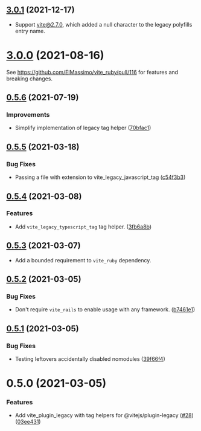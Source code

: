 ## [3.0.1](https://github.com/ElMassimo/vite_ruby/compare/vite_plugin_legacy@3.0.0...vite_plugin_legacy@3.0.1) (2021-12-17)

- Support vite@2.7.0, which added a null character to the legacy polyfills entry name.

# [3.0.0](https://github.com/ElMassimo/vite_ruby/compare/vite_plugin_legacy@0.5.6...vite_plugin_legacy@3.0.0) (2021-08-16)

See https://github.com/ElMassimo/vite_ruby/pull/116 for features and breaking changes.

## [0.5.6](https://github.com/ElMassimo/vite_ruby/compare/vite_plugin_legacy@0.5.5...vite_plugin_legacy@0.5.6) (2021-07-19)

### Improvements
* Simplify implementation of legacy tag helper ([70bfac1](https://github.com/ElMassimo/vite_ruby/commit/70bfac1))



## [0.5.5](https://github.com/ElMassimo/vite_ruby/compare/vite_plugin_legacy@0.5.4...vite_plugin_legacy@0.5.5) (2021-03-18)


### Bug Fixes

* Passing a file with extension to vite_legacy_javascript_tag ([c54f3b3](https://github.com/ElMassimo/vite_ruby/commit/c54f3b3372e8e5c0f800c5f68bffbb6d0b7990c4))



## [0.5.4](https://github.com/ElMassimo/vite_ruby/compare/vite_plugin_legacy@0.5.3...vite_plugin_legacy@0.5.4) (2021-03-08)


### Features

* Add `vite_legacy_typescript_tag` tag helper. ([3fb6a8b](https://github.com/ElMassimo/vite_ruby/commit/3fb6a8bcccc14c6596ecd2b30134d7001fd3bf50))



## [0.5.3](https://github.com/ElMassimo/vite_ruby/compare/vite_plugin_legacy@0.5.2...vite_plugin_legacy@0.5.3) (2021-03-07)

- Add a bounded requirement to `vite_ruby` dependency.

## [0.5.2](https://github.com/ElMassimo/vite_ruby/compare/vite_plugin_legacy@0.5.1...vite_plugin_legacy@0.5.2) (2021-03-05)


### Bug Fixes

* Don't require `vite_rails` to enable usage with any framework. ([b7461e1](https://github.com/ElMassimo/vite_ruby/commit/b7461e14aefbbb736e282a615874accc24d69bcf))



## [0.5.1](https://github.com/ElMassimo/vite_ruby/compare/vite_plugin_legacy@0.5.0...vite_plugin_legacy@0.5.1) (2021-03-05)


### Bug Fixes

* Testing leftovers accidentally disabled nomodules ([39f66f4](https://github.com/ElMassimo/vite_ruby/commit/39f66f413237cb1fe063f767f645c1c1be43653c))



# 0.5.0 (2021-03-05)


### Features

* Add vite_plugin_legacy with tag helpers for @vitejs/plugin-legacy ([#28](https://github.com/ElMassimo/vite_ruby/issues/28)) ([03ee431](https://github.com/ElMassimo/vite_ruby/commit/03ee431ede482474896d2ab48146758ca24e2bf6))



